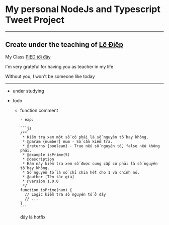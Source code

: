 # My personal NodeJs and Typescript Tweet Project

---

## Create under the teaching of [Lê Điệp](https://www.facebook.com/nomadic.lodestar)

My Class [PIED tới đây](https://www.facebook.com/PiedTeam)

I'm very grateful for having you as teacher in my life

Without you, I won't be someone like today

---

- under studying

- todo

  - function comment

        - exp:

        ```js
        /**
         * Kiểm tra xem một số có phải là số nguyên tố hay không.
         * @param {number} num - Số cần kiểm tra.
         * @returns {boolean} - True nếu số nguyên tố, false nếu không phải.
         * @example isPrime(5)
         * @description
         * Hàm này kiểm tra xem số được cung cấp có phải là số nguyên tố hay không.
         * Số nguyên tố là số chỉ chia hết cho 1 và chính nó.
         * @author [Tên tác giả]
         * @version 1.0.0
         */
        function isPrime(num) {
          // Logic kiểm tra số nguyên tố ở đây
          // ...
        }
        ```

    đây là hotfix
